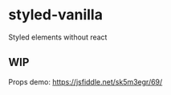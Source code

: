 # styled-vanilla
Styled elements without react


## WIP

Props demo: https://jsfiddle.net/sk5m3egr/69/
